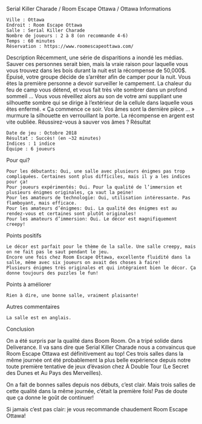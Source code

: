 
Serial Killer Charade / Room Escape Ottawa / Ottawa
Informations

    Ville : Ottawa
    Endroit : Room Escape Ottawa
    Salle : Serial Killer Charade
    Nombre de joueurs : 2 à 8 (on recommande 4-6)
    Temps : 60 minutes
    Réservation : https://www.roomescapeottawa.com/

 
Description
Récemment, une série de disparitions a inondé les médias. Sauver ces personnes serait bien, mais la vraie raison pour laquelle vous vous trouvez dans les bois durant la nuit est la récompense de 50,000$. Épuisé, votre groupe décide de s’arrêter afin de camper pour la nuit. Vous êtes la première personne a devoir surveiller le campement. La chaleur du feu de camp vous détend, et vous fait très vite sombrer dans un profond sommeil … Vous vous réveillez alors au son de votre ami suppliant une silhouette sombre qui se dirige à l’extérieur de la cellule dans laquelle vous êtes enfermé. « Ça commence ce soir. Vos âmes sont la dernière pièce … » murmure la silhouette en verrouillant la porte. La récompense en argent est vite oubliée. Réussirez-vous à sauver vos âmes ?
Résultat

    Date de jeu : Octobre 2018
    Résultat : Succès! (en ~32 minutes)
    Indices : 1 indice
    Équipe : 6 joueurs

Pour qui?

    Pour les débutants: Oui, une salle avec plusieurs énigmes pas trop compliquées. Certaines sont plus difficiles, mais il y a les indices pour ça!
    Pour joueurs expérimentés: Oui. Pour la qualité de l’immersion et plusieurs énigmes originales, ça vaut la peine!
    Pour les amateurs de technologie: Oui, utilisation intéressante. Pas flamboyant, mais efficace.
    Pour les amateurs d’énigmes: Oui. La qualité des énigmes est au rendez-vous et certaines sont plutôt originales!
    Pour les amateurs d’immersion: Oui. Le décor est magnifiquement creepy!

 Points positifs

    Le décor est parfait pour le thème de la salle. Une salle creepy, mais on ne fait pas le saut pendant le jeu.
    Encore une fois chez Room Escape Ottawa, excellente fluidité dans la salle, même avec six joueurs on avait des choses à faire!
    Plusieurs énigmes très originales et qui intégraient bien le décor. Ça donne toujours des puzzles le fun!

Points à améliorer

    Rien à dire, une bonne salle, vraiment plaisante!

Autres commentaires

    La salle est en anglais.

Conclusion

On a été surpris par la qualité dans Boom Room. On a tripé solide dans Deliverance. Il va sans dire que Serial Killer Charade nous a convaincus que Room Escape Ottawa est définitivement au top! Ces trois salles dans la même journée ont été probablement la plus belle expérience depuis notre toute première tentative de jeux d’évasion chez À Double Tour (Le Secret des Dunes et Au Pays des Merveilles).

On a fait de bonnes salles depuis nos débuts, c’est clair. Mais trois salles de cette qualité dans la même journée, c’était la première fois! Pas de doute que ça donne le goût de continuer!

Si jamais c’est pas clair: je vous recommande chaudement Room Escape Ottawa!

